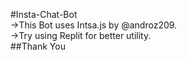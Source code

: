 #Insta-Chat-Bot<br>
->This Bot uses Intsa.js by @androz209. <br>
->Try using Replit for better utility.<br>
##Thank You
